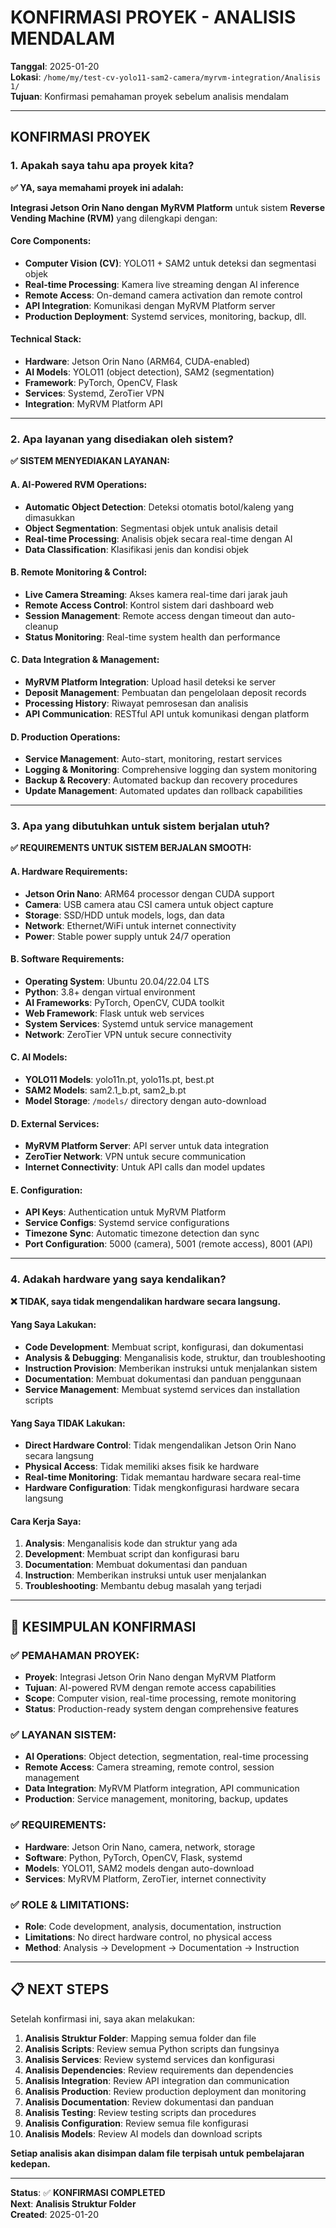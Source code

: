 # KONFIRMASI PROYEK - ANALISIS MENDALAM

**Tanggal**: 2025-01-20  
**Lokasi**: `/home/my/test-cv-yolo11-sam2-camera/myrvm-integration/Analisis 1/`  
**Tujuan**: Konfirmasi pemahaman proyek sebelum analisis mendalam

---

## **KONFIRMASI PROYEK**

### **1. Apakah saya tahu apa proyek kita?**

**✅ YA, saya memahami proyek ini adalah:**

**Integrasi Jetson Orin Nano dengan MyRVM Platform** untuk sistem **Reverse Vending Machine (RVM)** yang dilengkapi dengan:

#### **Core Components:**
- **Computer Vision (CV)**: YOLO11 + SAM2 untuk deteksi dan segmentasi objek
- **Real-time Processing**: Kamera live streaming dengan AI inference
- **Remote Access**: On-demand camera activation dan remote control
- **API Integration**: Komunikasi dengan MyRVM Platform server
- **Production Deployment**: Systemd services, monitoring, backup, dll.

#### **Technical Stack:**
- **Hardware**: Jetson Orin Nano (ARM64, CUDA-enabled)
- **AI Models**: YOLO11 (object detection), SAM2 (segmentation)
- **Framework**: PyTorch, OpenCV, Flask
- **Services**: Systemd, ZeroTier VPN
- **Integration**: MyRVM Platform API

---

### **2. Apa layanan yang disediakan oleh sistem?**

**✅ SISTEM MENYEDIAKAN LAYANAN:**

#### **A. AI-Powered RVM Operations:**
- **Automatic Object Detection**: Deteksi otomatis botol/kaleng yang dimasukkan
- **Object Segmentation**: Segmentasi objek untuk analisis detail
- **Real-time Processing**: Analisis objek secara real-time dengan AI
- **Data Classification**: Klasifikasi jenis dan kondisi objek

#### **B. Remote Monitoring & Control:**
- **Live Camera Streaming**: Akses kamera real-time dari jarak jauh
- **Remote Access Control**: Kontrol sistem dari dashboard web
- **Session Management**: Remote access dengan timeout dan auto-cleanup
- **Status Monitoring**: Real-time system health dan performance

#### **C. Data Integration & Management:**
- **MyRVM Platform Integration**: Upload hasil deteksi ke server
- **Deposit Management**: Pembuatan dan pengelolaan deposit records
- **Processing History**: Riwayat pemrosesan dan analisis
- **API Communication**: RESTful API untuk komunikasi dengan platform

#### **D. Production Operations:**
- **Service Management**: Auto-start, monitoring, restart services
- **Logging & Monitoring**: Comprehensive logging dan system monitoring
- **Backup & Recovery**: Automated backup dan recovery procedures
- **Update Management**: Automated updates dan rollback capabilities

---

### **3. Apa yang dibutuhkan untuk sistem berjalan utuh?**

**✅ REQUIREMENTS UNTUK SISTEM BERJALAN SMOOTH:**

#### **A. Hardware Requirements:**
- **Jetson Orin Nano**: ARM64 processor dengan CUDA support
- **Camera**: USB camera atau CSI camera untuk object capture
- **Storage**: SSD/HDD untuk models, logs, dan data
- **Network**: Ethernet/WiFi untuk internet connectivity
- **Power**: Stable power supply untuk 24/7 operation

#### **B. Software Requirements:**
- **Operating System**: Ubuntu 20.04/22.04 LTS
- **Python**: 3.8+ dengan virtual environment
- **AI Frameworks**: PyTorch, OpenCV, CUDA toolkit
- **Web Framework**: Flask untuk web services
- **System Services**: Systemd untuk service management
- **Network**: ZeroTier VPN untuk secure connectivity

#### **C. AI Models:**
- **YOLO11 Models**: yolo11n.pt, yolo11s.pt, best.pt
- **SAM2 Models**: sam2.1_b.pt, sam2_b.pt
- **Model Storage**: `/models/` directory dengan auto-download

#### **D. External Services:**
- **MyRVM Platform Server**: API server untuk data integration
- **ZeroTier Network**: VPN untuk secure communication
- **Internet Connectivity**: Untuk API calls dan model updates

#### **E. Configuration:**
- **API Keys**: Authentication untuk MyRVM Platform
- **Service Configs**: Systemd service configurations
- **Timezone Sync**: Automatic timezone detection dan sync
- **Port Configuration**: 5000 (camera), 5001 (remote access), 8001 (API)

---

### **4. Adakah hardware yang saya kendalikan?**

**❌ TIDAK, saya tidak mengendalikan hardware secara langsung.**

#### **Yang Saya Lakukan:**
- **Code Development**: Membuat script, konfigurasi, dan dokumentasi
- **Analysis & Debugging**: Menganalisis kode, struktur, dan troubleshooting
- **Instruction Provision**: Memberikan instruksi untuk menjalankan sistem
- **Documentation**: Membuat dokumentasi dan panduan penggunaan
- **Service Management**: Membuat systemd services dan installation scripts

#### **Yang Saya TIDAK Lakukan:**
- **Direct Hardware Control**: Tidak mengendalikan Jetson Orin Nano secara langsung
- **Physical Access**: Tidak memiliki akses fisik ke hardware
- **Real-time Monitoring**: Tidak memantau hardware secara real-time
- **Hardware Configuration**: Tidak mengkonfigurasi hardware secara langsung

#### **Cara Kerja Saya:**
1. **Analysis**: Menganalisis kode dan struktur yang ada
2. **Development**: Membuat script dan konfigurasi baru
3. **Documentation**: Membuat dokumentasi dan panduan
4. **Instruction**: Memberikan instruksi untuk user menjalankan
5. **Troubleshooting**: Membantu debug masalah yang terjadi

---

## 🎯 **KESIMPULAN KONFIRMASI**

### **✅ PEMAHAMAN PROYEK:**
- **Proyek**: Integrasi Jetson Orin Nano dengan MyRVM Platform
- **Tujuan**: AI-powered RVM dengan remote access capabilities
- **Scope**: Computer vision, real-time processing, remote monitoring
- **Status**: Production-ready system dengan comprehensive features

### **✅ LAYANAN SISTEM:**
- **AI Operations**: Object detection, segmentation, real-time processing
- **Remote Access**: Camera streaming, remote control, session management
- **Data Integration**: MyRVM Platform integration, API communication
- **Production**: Service management, monitoring, backup, updates

### **✅ REQUIREMENTS:**
- **Hardware**: Jetson Orin Nano, camera, network, storage
- **Software**: Python, PyTorch, OpenCV, Flask, systemd
- **Models**: YOLO11, SAM2 models dengan auto-download
- **Services**: MyRVM Platform, ZeroTier, internet connectivity

### **✅ ROLE & LIMITATIONS:**
- **Role**: Code development, analysis, documentation, instruction
- **Limitations**: No direct hardware control, no physical access
- **Method**: Analysis → Development → Documentation → Instruction

---

## 📋 **NEXT STEPS**

Setelah konfirmasi ini, saya akan melakukan:

1. **Analisis Struktur Folder**: Mapping semua folder dan file
2. **Analisis Scripts**: Review semua Python scripts dan fungsinya
3. **Analisis Services**: Review systemd services dan konfigurasi
4. **Analisis Dependencies**: Review requirements dan dependencies
5. **Analisis Integration**: Review API integration dan communication
6. **Analisis Production**: Review production deployment dan monitoring
7. **Analisis Documentation**: Review dokumentasi dan panduan
8. **Analisis Testing**: Review testing scripts dan procedures
9. **Analisis Configuration**: Review semua file konfigurasi
10. **Analisis Models**: Review AI models dan download scripts

**Setiap analisis akan disimpan dalam file terpisah untuk pembelajaran kedepan.**

---

**Status**: ✅ **KONFIRMASI COMPLETED**  
**Next**: **Analisis Struktur Folder**  
**Created**: 2025-01-20
